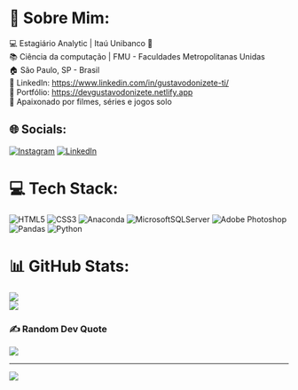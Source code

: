 # 💫 Sobre Mim:
💻 Estagiário Analytic | Itaú Unibanco 🧡<br>📚 Ciência da computação | FMU - Faculdades Metropolitanas Unidas<br>🏠 São Paulo, SP - Brasil<br>🔹 LinkedIn: https://www.linkedin.com/in/gustavodonizete-ti/<br>🔹 Portfólio: https://devgustavodonizete.netlify.app<br>👾 Apaixonado por filmes, séries e jogos solo


## 🌐 Socials:
[![Instagram](https://img.shields.io/badge/Instagram-%23E4405F.svg?logo=Instagram&logoColor=white)](https://instagram.com/donguuh) [![LinkedIn](https://img.shields.io/badge/LinkedIn-%230077B5.svg?logo=linkedin&logoColor=white)](https://linkedin.com/in/GustavoDonizete ) 

# 💻 Tech Stack:
![HTML5](https://img.shields.io/badge/html5-%23E34F26.svg?style=for-the-badge&logo=html5&logoColor=white) ![CSS3](https://img.shields.io/badge/css3-%231572B6.svg?style=for-the-badge&logo=css3&logoColor=white) ![Anaconda](https://img.shields.io/badge/Anaconda-%2344A833.svg?style=for-the-badge&logo=anaconda&logoColor=white) ![MicrosoftSQLServer](https://img.shields.io/badge/Microsoft%20SQL%20Sever-CC2927?style=for-the-badge&logo=microsoft%20sql%20server&logoColor=white) ![Adobe Photoshop](https://img.shields.io/badge/adobephotoshop-%2331A8FF.svg?style=for-the-badge&logo=adobephotoshop&logoColor=white) ![Pandas](https://img.shields.io/badge/pandas-%23150458.svg?style=for-the-badge&logo=pandas&logoColor=white) ![Python](https://img.shields.io/badge/python-3670A0?style=for-the-badge&logo=python&logoColor=ffdd54)
# 📊 GitHub Stats:
![](https://github-readme-stats.vercel.app/api?username=GustavoDonizete&theme=blueberry&hide_border=false&include_all_commits=false&count_private=false)<br/>
![](https://github-readme-streak-stats.herokuapp.com/?user=GustavoDonizete&theme=blueberry&hide_border=false)<br/>

### ✍️ Random Dev Quote
![](https://quotes-github-readme.vercel.app/api?type=horizontal&theme=radical)


---
[![](https://visitcount.itsvg.in/api?id=GustavoDonizete&icon=0&color=6)](https://visitcount.itsvg.in)

